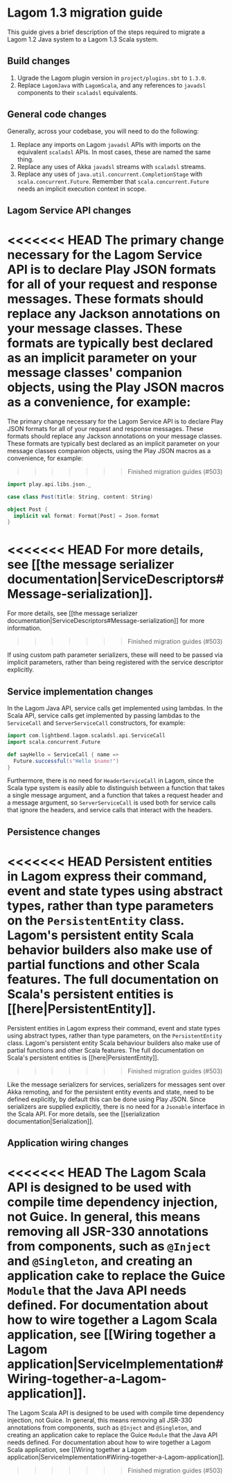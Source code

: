 # Lagom 1.3 migration guide

This guide gives a brief description of the steps required to migrate a Lagom 1.2 Java system to a Lagom 1.3 Scala system.

## Build changes

1. Ugrade the Lagom plugin version in `project/plugins.sbt` to `1.3.0`.
1. Replace `LagomJava` with `LagomScala`, and any references to `javadsl` components to their `scaladsl` equivalents.

## General code changes

Generally, across your codebase, you will need to do the following:

1. Replace any imports on Lagom `javadsl` APIs with imports on the equivalent `scaladsl` APIs. In most cases, these are named the same thing.
1. Replace any uses of Akka `javadsl` streams with `scaladsl` streams.
1. Replace any uses of `java.util.concurrent.CompletionStage` with `scala.concurrent.Future`. Remember that `scala.concurrent.Future` needs an implicit execution context in scope.

## Lagom Service API changes

<<<<<<< HEAD
The primary change necessary for the Lagom Service API is to declare Play JSON formats for all of your request and response messages. These formats should replace any Jackson annotations on your message classes. These formats are typically best declared as an implicit parameter on your message classes' companion objects, using the Play JSON macros as a convenience, for example:
=======
The primary change necessary for the Lagom Service API is to declare Play JSON formats for all of your request and response messages. These formats should replace any Jackson annotations on your message classes. These formats are typically best declared as an implicit parameter on your message classes companion objects, using the Play JSON macros as a convenience, for example:
>>>>>>> Finished migration guides (#503)

```scala
import play.api.libs.json._

case class Post(title: String, content: String)

object Post {
  implicit val format: Format[Post] = Json.format
}
```

<<<<<<< HEAD
For more details, see [[the message serializer documentation|ServiceDescriptors#Message-serialization]].
=======
For more details, see [[the message serializer documentation|ServiceDescriptors#Message-serialization]] for more information.
>>>>>>> Finished migration guides (#503)

If using custom path parameter serializers, these will need to be passed via implicit parameters, rather than being registered with the service descriptor explicitly.

## Service implementation changes

In the Lagom Java API, service calls get implemented using lambdas.  In the Scala API, service calls get implemented by passing lambdas to the `ServiceCall` and `ServerServiceCall` constructors, for example:

```scala
import com.lightbend.lagom.scaladsl.api.ServiceCall
import scala.concurrent.Future

def sayHello = ServiceCall { name =>
  Future.successful(s"Hello $name!")
}
```

Furthermore, there is no need for `HeaderServiceCall` in Lagom, since the Scala type system is easily able to distinguish between a function that takes a single message argument, and a function that takes a request header and a message argument, so `ServerServiceCall` is used both for service calls that ignore the headers, and service calls that interact with the headers.

## Persistence changes

<<<<<<< HEAD
Persistent entities in Lagom express their command, event and state types using abstract types, rather than type parameters on the `PersistentEntity` class. Lagom's persistent entity Scala behavior builders also make use of partial functions and other Scala features. The full documentation on Scala's persistent entities is [[here|PersistentEntity]].
=======
Persistent entities in Lagom express their command, event and state types using abstract types, rather than type parameters, on the `PersistentEntity` class. Lagom's persistent entity Scala behaviour builders also make use of partial functions and other Scala features. The full documentation on Scala's persistent entities is [[here|PersistentEntity]].
>>>>>>> Finished migration guides (#503)

Like the message serializers for services, serializers for messages sent over Akka remoting, and for the persistent entity events and state, need to be defined explicitly, by default this can be done using Play JSON. Since serializers are supplied explicitly, there is no need for a `Jsonable` interface in the Scala API.  For more details, see the [[serialization documentation|Serialization]].

## Application wiring changes

<<<<<<< HEAD
The Lagom Scala API is designed to be used with compile time dependency injection, not Guice. In general, this means removing all JSR-330 annotations from components, such as `@Inject` and `@Singleton`, and creating an application cake to replace the Guice `Module` that the Java API needs defined. For documentation about how to wire together a Lagom Scala application, see [[Wiring together a Lagom application|ServiceImplementation#Wiring-together-a-Lagom-application]].
=======
The Lagom Scala API is designed to be used with compile time dependency injection, not Guice. In general, this means removing all JSR-330 annotations from components, such as `@Inject` and `@Singleton`, and creating an application cake to replace the Guice `Module` that the Java API needs defined. For documentation about how to wire together a Lagom Scala application, see [[Wiring together a Lagom application|ServiceImplementation#Wiring-together-a-Lagom-application]].
>>>>>>> Finished migration guides (#503)
